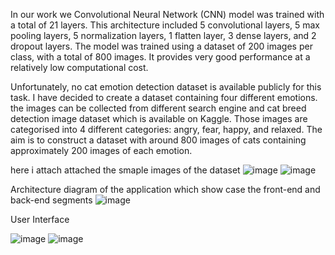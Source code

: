 In our work we Convolutional Neural Network (CNN) model was trained with a total of 21 layers. This architecture included 5 convolutional layers, 5 max pooling layers, 5 normalization layers, 1 flatten layer, 3 dense layers, and 2 dropout layers. The model was trained using a dataset of 200 images per class, with a total of 800 images. It provides very good performance at a relatively low computational cost.

Unfortunately, no cat emotion detection dataset is available publicly for this task. I have decided to create a dataset containing four different emotions. the images can be collected from different search engine and cat breed detection image dataset which is available on Kaggle. Those images are categorised into 4 different categories: angry, fear, happy, and relaxed. The aim is to construct a dataset with around 800 images of cats containing approximately 200 images of each emotion.

here i attach attached the smaple images of the dataset
![image](https://github.com/pateljaivin/cat-emotion-detection-cnn/assets/109346999/60c3ae0b-00a7-47f5-8167-fb158db002ba)
![image](https://github.com/pateljaivin/cat-emotion-detection-cnn/assets/109346999/d4d8efee-5555-4ca1-9287-22ea12956f39)

Architecture diagram of the application which show case the front-end and back-end segments
![image](https://github.com/pateljaivin/cat-emotion-detection-cnn/assets/109346999/7bae0f9f-01c7-4096-9127-c991c3991b7d)

User Interface

![image](https://github.com/pateljaivin/cat-emotion-detection-cnn/assets/109346999/8553524a-1597-4713-b435-92591aa21161)
![image](https://github.com/pateljaivin/cat-emotion-detection-cnn/assets/109346999/225582d7-ed60-4c9a-a660-7065ad4d7fe6)






